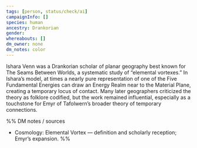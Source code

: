 ```yaml
---
tags: [person, status/check/ai]
campaignInfo: []
species: human
ancestry: Drankorian
gender: 
whereabouts: []
dm_owner: none
dm_notes: color
---
```


Ishara Venn was a Drankorian scholar of planar geography best known for The Seams Between Worlds, a systematic study of “elemental vortexes.” In Ishara’s model, at times a nearly pure representation of one of the Five Fundamental Energies can draw an Energy Realm near to the Material Plane, creating a temporary locus of contact. Many later geographers criticized the theory as folklore codified, but the work remained influential, especially as a touchstone for Emyr of Tafolwern’s broader theory of temporary connections.

%%
DM notes / sources
- Cosmology: Elemental Vortex — definition and scholarly reception; Emyr’s expansion.
%%
